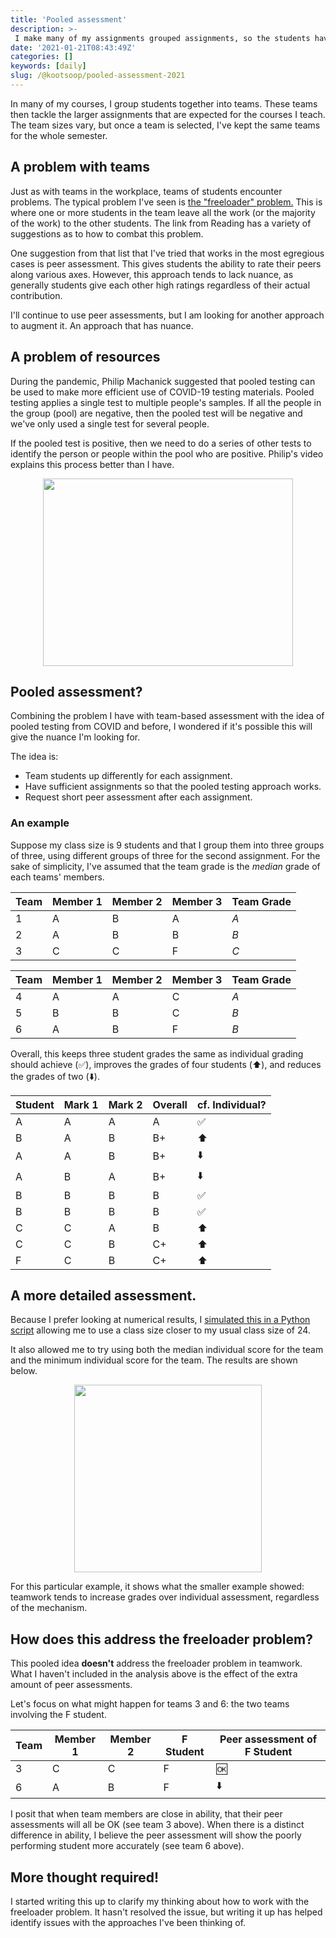 ```yaml
---
title: 'Pooled assessment'
description: >-
 I make many of my assignments grouped assignments, so the students have to work together to submit an assignment for the group. I'm wondering if there's a better way to do it. 
date: '2021-01-21T08:43:49Z'
categories: []
keywords: [daily]
slug: /@kootsoop/pooled-assessment-2021
---
```


<meta property="og:image" content="https://kootsoop.github.io/images/pooled_assessment.png" />

In many of my courses, I group students together into teams.  These teams then tackle the larger assignments that are expected for the courses I teach.  The team sizes vary, but once a team is selected, I've kept the same teams for the whole semester.

## A problem with teams

Just as with teams in the workplace, teams of students encounter problems.  The typical problem I've seen is [the "freeloader" problem.](https://www.reading.ac.uk/engageinassessment/assessing-group-work/eia-group-challenges-freeloaders.aspx) This is where one or more students in the team leave all the work (or the majority of the work) to the other students.  The link from Reading has a variety of suggestions as to how to combat this problem.

One suggestion from that list that I've tried that works in the most egregious cases is peer assessment.  This gives students the ability to rate their peers along various axes.  However, this approach tends to lack nuance, as generally students give each other high ratings regardless of their actual contribution.

I'll continue to use peer assessments, but I am looking for another approach to augment it. An approach that has nuance.

## A problem of resources 

During the pandemic, Philip Machanick suggested that pooled testing can be used to make more efficient use of COVID-19 testing materials.  Pooled testing applies a single test to multiple people's samples.  If all the people in the group (pool) are negative, then the pooled test will be negative and we've only used a single test for several people.  

If the pooled test is positive, then we need to do a series of other tests to identify the person or people within the pool who are positive.  Philip's video explains this process better than I have.

[<p align="center"> <img src="https://kootsoop.github.io/images/machanick.png" height="300" width="400" /> </p>](https://youtu.be/hs2a9fQZOCw "Pooled Testing")

## Pooled assessment?

Combining the problem I have with team-based assessment with the idea of pooled testing from COVID and before, I wondered if it's possible this will give the nuance I'm looking for.

The idea is:

 * Team students up differently for each assignment.
 * Have sufficient assignments so that the pooled testing approach works.
 * Request short peer assessment after each assignment.

### An example

Suppose my class size is 9 students and that I group them into three groups of three, using different groups of three for the second assignment.  For the sake of simplicity, I've assumed that the team grade is the *median* grade of each teams' members.

| Team | Member 1 | Member 2 | Member 3| Team Grade |
|--|--|--|--|--|  
| 1 | A | B | A | *A*|
| 2 | A | B | B |  *B* |
| 3 | C | C | F |  *C* |


| Team | Member 1 | Member 2 | Member 3| Team Grade |
|--|--|--|--|--|  
| 4 | A | A | C | *A*|
| 5 | B | B | C |  *B* |
| 6 | A | B | F |  *B* |

Overall, this keeps three student grades the same as individual grading should achieve (✅), improves the grades of four students (⬆️), and reduces the grades of two (⬇️).

| Student | Mark 1 | Mark 2 | Overall | cf. Individual? |
| -- | -- | -- | -- | -- |
| A | A | A | A | ✅ |
| B | A | B | B+ | ⬆️ |
| A | A | B | B+ | ⬇️ |
| A | B | A |  B+ | ⬇️ |
| B | B | B | B | ✅ |
| B | B | B | B | ✅ |
| C | C | A | B | ⬆️ | 
| C | C | B | C+ | ⬆️ |
| F | C | B | C+ | ⬆️ |

## A more detailed assessment.

Because I prefer looking at numerical results, I [simulated this in a Python script](https://github.com/kootsoop/DSP.SE/blob/master/Python/PooledTesting.ipynb) allowing me to use a class size closer to my usual class size of 24.

It also allowed me to try using both the median individual score for the team and the minimum individual score for the team.  The results are shown below.

<p align="center">
<img src="https://kootsoop.github.io/images/pooled_assessment.png" width="300" height="300">
</p>

For this particular example, it shows what the smaller example showed: teamwork tends to increase grades over individual assessment, regardless of the mechanism.

## How does this address the freeloader problem?

This pooled idea **doesn't** address the freeloader problem in teamwork. What I haven't included in the analysis above is the effect of the extra amount of peer assessments.

Let's focus on what might happen for teams 3 and 6: the two teams involving the F student.

| Team | Member 1 | Member 2 | F Student | Peer assessment of F Student |
| -- | -- | -- | -- | -- |
| 3 | C | C | F |  🆗 |
| 6 | A | B | F |  ⬇️ |

I posit that when team members are close in ability, that their peer assessments will all be OK (see team 3 above). When there is a distinct difference in ability, I believe the peer assessment will show the poorly performing student more accurately (see team 6 above).

##  More thought required!

I started writing this up to clarify my thinking about how to work with the freeloader problem.  It hasn't resolved the issue, but writing it up has helped identify issues with the approaches I've been thinking of.